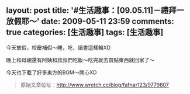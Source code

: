 layout: post
title: '#生活趣事：[09.05.11]－禮拜一放假耶～'
date: 2009-05-11 23:59
comments: true
categories: [生活趣事]
tags: [生活趣事]
---
今天放假，校慶補假～睡，吃，讀書這樣輪XD

晚上和母親還有阿姨和叔叔們吃飯～吃完就去買點東西就回家了～

今天也下載了好多東方的BGM～開心XD

> 原始文章位址：http://www.wretch.cc/blog/fafnar123/9779807